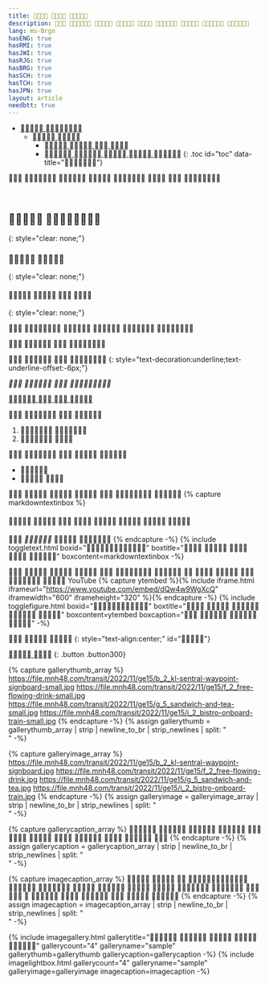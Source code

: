 ```yaml
---
title:   
description:         
lang: ms-Brgn
hasENG: true
hasRMI: true
hasJWI: true
hasRJG: true
hasBRG: true
hasSCH: true
hasTCH: true
hasJPN: true
layout: article
needbtt: true
---
```



- [ ](#-)
  - [ ](#-)
    - [   ](#---)
    - [    ](#----)
{: .toc id="toc" data-title=""}


       


&nbsp;


##  
{: style="clear: none;"}

###  
{: style="clear: none;"}

####    
{: style="clear: none;"}

     


**   **


   
{: style="text-decoration:underline;text-underline-offset:-6px;"}


*   *


[   ](#)


   

1.  
2.  


    

- 
-  


      
{% capture markdowntextinbox %}
####        
 ** **** 
{% endcapture -%}
{% include toggletext.html boxid="" boxtitle="    " boxcontent=markdowntextinbox -%}


             YouTube
{% capture ytembed %}{% include iframe.html iframeurl="https://www.youtube.com/embed/dQw4w9WgXcQ" iframewidth="600" iframeheight="320" %}{% endcapture -%}
{% include togglefigure.html boxid="" boxtitle="    " boxcontent=ytembed boxcaption="   " -%}


  
{: style="text-align:center;" id=""}

[ ](#)
{: .button .button300}


{% capture gallerythumb_array %}
https://file.mnh48.com/transit/2022/11/ge15/b_2_kl-sentral-waypoint-signboard-small.jpg
https://file.mnh48.com/transit/2022/11/ge15/f_2_free-flowing-drink-small.jpg
https://file.mnh48.com/transit/2022/11/ge15/g_5_sandwich-and-tea-small.jpg
https://file.mnh48.com/transit/2022/11/ge15/i_2_bistro-onboard-train-small.jpg
{% endcapture -%}
{% assign gallerythumb = gallerythumb_array | strip | newline_to_br | strip_newlines | split: "<br />" -%}

{% capture galleryimage_array %}
https://file.mnh48.com/transit/2022/11/ge15/b_2_kl-sentral-waypoint-signboard.jpg
https://file.mnh48.com/transit/2022/11/ge15/f_2_free-flowing-drink.jpg
https://file.mnh48.com/transit/2022/11/ge15/g_5_sandwich-and-tea.jpg
https://file.mnh48.com/transit/2022/11/ge15/i_2_bistro-onboard-train.jpg
{% endcapture -%}
{% assign galleryimage = galleryimage_array | strip | newline_to_br | strip_newlines | split: "<br />" -%}

{% capture gallerycaption_array %}
 
   
 
   
{% endcapture -%}
{% assign gallerycaption = gallerycaption_array | strip | newline_to_br | strip_newlines | split: "<br />" -%}

{% capture imagecaption_array %}
   
      
   
     
{% endcapture -%}
{% assign imagecaption = imagecaption_array | strip | newline_to_br | strip_newlines | split: "<br />" -%}

{% include imagegallery.html gallerytitle="    " gallerycount="4" galleryname="sample" gallerythumb=gallerythumb gallerycaption=gallerycaption -%}
{% include imagelightbox.html gallerycount="4" galleryname="sample" galleryimage=galleryimage imagecaption=imagecaption -%}


&nbsp;

